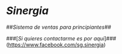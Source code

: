 # **_Sinergia_**
##_Sistema de ventas para principiantes_##

###[_Si quieres contactarme es por aqui_]### (https://www.facebook.com/sg.sinergia)
